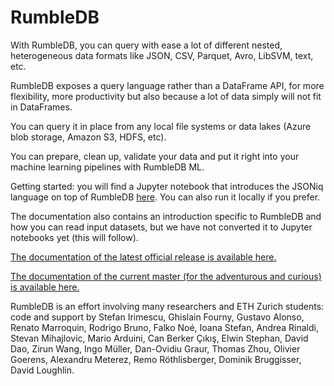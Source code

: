 # RumbleDB

With RumbleDB, you can query with ease a lot of different nested, heterogeneous data formats like JSON, CSV, Parquet, Avro, LibSVM, text, etc.

RumbleDB exposes a query language rather than a DataFrame API, for more flexibility, more productivity but also because a lot of data simply will not fit in DataFrames.

You can query it in place from any local file systems or data lakes (Azure blob storage, Amazon S3, HDFS, etc).

You can prepare, clean up, validate your data and put it right into your machine learning pipelines with RumbleDB ML.

Getting started: you will find a Jupyter notebook that introduces the JSONiq language on top of RumbleDB [here](https://colab.research.google.com/github/RumbleDB/rumble/blob/master/RumbleSandbox.ipynb). You can also run it locally if you prefer.

The documentation also contains an introduction specific to RumbleDB and how you can read input datasets, but we have not converted it to Jupyter notebooks yet (this will follow).

[The documentation of the latest official release is available here.](http://rumble.readthedocs.io/en/latest/)

[The documentation of the current master (for the adventurous and curious) is available here.](http://sparksoniq.readthedocs.io/en/latest/)

RumbleDB is an effort involving many researchers and ETH Zurich students: code and support by Stefan Irimescu, Ghislain Fourny, Gustavo Alonso, Renato Marroquin, Rodrigo Bruno, Falko Noé, Ioana Stefan, Andrea Rinaldi, Stevan Mihajlovic, Mario Arduini, Can Berker Çıkış, Elwin Stephan, David Dao, Zirun Wang, Ingo Müller, Dan-Ovidiu Graur, Thomas Zhou, Olivier Goerens, Alexandru Meterez, Remo Röthlisberger, Dominik Bruggisser, David Loughlin.

